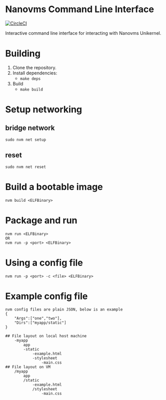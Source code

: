# Nanovms Command Line Interface

[![CircleCI](https://circleci.com/gh/nanovms/nvm.svg?style=svg)](https://circleci.com/gh/nanovms/nvm)

Interactive command line interface for interacting with Nanovms Unikernel. 

# Building
1. Clone the repository.
2. Install dependencies:
    - `make deps`
3. Build 
    - `make build`
# Setup networking
## bridge network 
`sudo nvm net setup` 
## reset
`sudo nvm net reset`
# Build a bootable image
`nvm build <ELFBinary>`
# Package and run
    nvm run <ELFBinary>
    OR
    nvm run -p <port> <ELFBinary>
# Using a config file
    nvm run -p <port> -c <file> <ELFBinary>
# Example config file
    nvm config files are plain JSON, below is an example 
    {
        "Args":["one","two"],
        "Dirs":["myapp/static"]
    }

    ## File layout on local host machine 
        -myapp
            app
            -static
                -example.html
                -stylesheet 
                    -main.css
    ## File layout on VM
        /myapp
            app
            /static
                -example.html
                /stylesheet
                    -main.css
    


